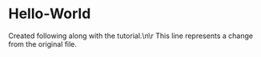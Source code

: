 # Hello-World
Created following along with the tutorial.\n\r
This line represents a change from the original file.
